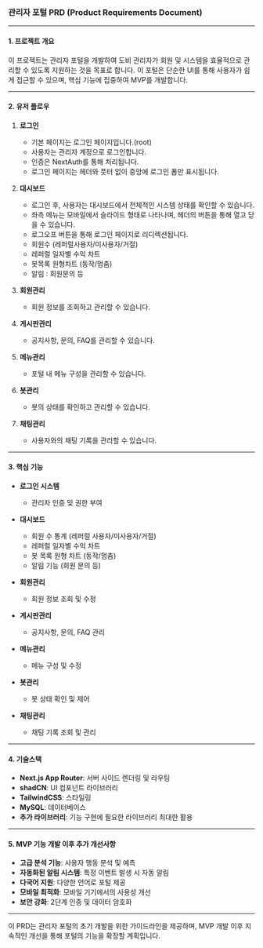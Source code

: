 ### 관리자 포털 PRD (Product Requirements Document)

---

#### 1. 프로젝트 개요

이 프로젝트는 관리자 포털을 개발하여 도비 관리자가 회원 및 시스템을 효율적으로 관리할 수 있도록 지원하는 것을 목표로 합니다. 이 포털은 단순한 UI를 통해 사용자가 쉽게 접근할 수 있으며, 핵심 기능에 집중하여 MVP를 개발합니다.

---

#### 2. 유저 플로우

1. **로그인**
   - 기본 페이지는 로그인 페이지입니다.(root)
   - 사용자는 관리자 계정으로 로그인합니다.
   - 인증은 NextAuth를 통해 처리됩니다.
   - 로그인 페이지는 헤더와 풋터 없이 중앙에 로그인 폼만 표시됩니다.
   
2. **대시보드**
   - 로그인 후, 사용자는 대시보드에서 전체적인 시스템 상태를 확인할 수 있습니다.
   - 좌측 메뉴는 모바일에서 슬라이드 형태로 나타나며, 헤더의 버튼을 통해 열고 닫을 수 있습니다.
   - 로그오프 버튼을 통해 로그인 페이지로 리디렉션됩니다.
   - 회원수 (레퍼럴사용자/미사용자/거절)
   - 레퍼럴 일자별 수익 차트 
   - 봇목록 원형차트 (동작/멈춤)
   - 알림 : 회원문의 등 

3. **회원관리**
   - 회원 정보를 조회하고 관리할 수 있습니다.
   
4. **게시판관리**
   - 공지사항, 문의, FAQ를 관리할 수 있습니다.
   
5. **메뉴관리**
   - 포털 내 메뉴 구성을 관리할 수 있습니다.
   
6. **봇관리**
   - 봇의 상태를 확인하고 관리할 수 있습니다.
   
7. **채팅관리**
   - 사용자와의 채팅 기록을 관리할 수 있습니다.

---

#### 3. 핵심 기능

- **로그인 시스템**
  - 관리자 인증 및 권한 부여

- **대시보드**
  - 회원 수 통계 (레퍼럴 사용자/미사용자/거절)
  - 레퍼럴 일자별 수익 차트
  - 봇 목록 원형 차트 (동작/멈춤)
  - 알림 기능 (회원 문의 등)

- **회원관리**
  - 회원 정보 조회 및 수정

- **게시판관리**
  - 공지사항, 문의, FAQ 관리

- **메뉴관리**
  - 메뉴 구성 및 수정

- **봇관리**
  - 봇 상태 확인 및 제어

- **채팅관리**
  - 채팅 기록 조회 및 관리

---

#### 4. 기술스택

- **Next.js App Router**: 서버 사이드 렌더링 및 라우팅
- **shadCN**: UI 컴포넌트 라이브러리
- **TailwindCSS**: 스타일링
- **MySQL**: 데이터베이스
- **추가 라이브러리**: 기능 구현에 필요한 라이브러리 최대한 활용

---

#### 5. MVP 기능 개발 이후 추가 개선사항

- **고급 분석 기능**: 사용자 행동 분석 및 예측
- **자동화된 알림 시스템**: 특정 이벤트 발생 시 자동 알림
- **다국어 지원**: 다양한 언어로 포털 제공
- **모바일 최적화**: 모바일 기기에서의 사용성 개선
- **보안 강화**: 2단계 인증 및 데이터 암호화

---

이 PRD는 관리자 포털의 초기 개발을 위한 가이드라인을 제공하며, MVP 개발 이후 지속적인 개선을 통해 포털의 기능을 확장할 계획입니다.